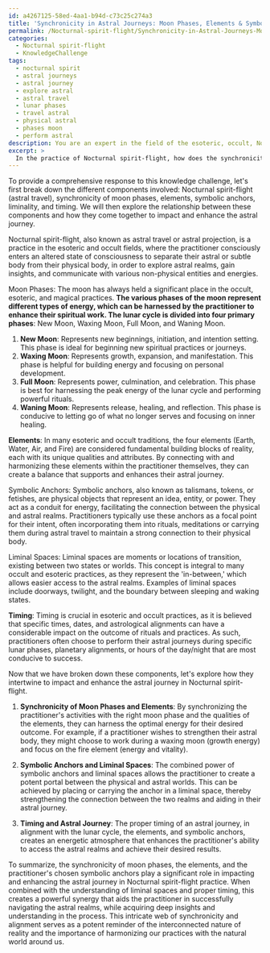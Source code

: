 ```yaml
---
id: a4267125-58ed-4aa1-b94d-c73c25c274a3
title: 'Synchronicity in Astral Journeys: Moon Phases, Elements & Symbolic Anchors'
permalink: /Nocturnal-spirit-flight/Synchronicity-in-Astral-Journeys-Moon-Phases-Elements-Symbolic-Anchors/
categories:
  - Nocturnal spirit-flight
  - KnowledgeChallenge
tags:
  - nocturnal spirit
  - astral journeys
  - astral journey
  - explore astral
  - astral travel
  - lunar phases
  - travel astral
  - physical astral
  - phases moon
  - perform astral
description: You are an expert in the field of the esoteric, occult, Nocturnal spirit-flight and Education. You are a writer of tests, challenges, books and deep knowledge on Nocturnal spirit-flight for initiates and students to gain deep insights and understanding from. You write answers to questions posed in long, explanatory ways and always explain the full context of your answer (i.e., related concepts, formulas, examples, or history), as well as the step-by-step thinking process you take to answer the challenges. Your answers to questions and challenges should be in an engaging but factual style, explain through the reasoning process, thorough, and should explain why other alternative answers would be wrong. Summarize the key themes, ideas, and conclusions at the end.
excerpt: > 
  In the practice of Nocturnal spirit-flight, how does the synchronicity of the moon phases, the elements, and the practitioner's chosen symbolic anchors all intertwine to impact and enhance the astral journey, while taking into consideration the significance of liminal spaces and timing?
---
```

To provide a comprehensive response to this knowledge challenge, let's first break down the different components involved: Nocturnal spirit-flight (astral travel), synchronicity of moon phases, elements, symbolic anchors, liminality, and timing. We will then explore the relationship between these components and how they come together to impact and enhance the astral journey.

Nocturnal spirit-flight, also known as astral travel or astral projection, is a practice in the esoteric and occult fields, where the practitioner consciously enters an altered state of consciousness to separate their astral or subtle body from their physical body, in order to explore astral realms, gain insights, and communicate with various non-physical entities and energies. 

Moon Phases:
The moon has always held a significant place in the occult, esoteric, and magical practices. **The various phases of the moon represent different types of energy, which can be harnessed by the practitioner to enhance their spiritual work. The lunar cycle is divided into four primary phases**: New Moon, Waxing Moon, Full Moon, and Waning Moon.

1. **New Moon**: Represents new beginnings, initiation, and intention setting. This phase is ideal for beginning new spiritual practices or journeys.
2. **Waxing Moon**: Represents growth, expansion, and manifestation. This phase is helpful for building energy and focusing on personal development.
3. **Full Moon**: Represents power, culmination, and celebration. This phase is best for harnessing the peak energy of the lunar cycle and performing powerful rituals.
4. **Waning Moon**: Represents release, healing, and reflection. This phase is conducive to letting go of what no longer serves and focusing on inner healing.

**Elements**:
In many esoteric and occult traditions, the four elements (Earth, Water, Air, and Fire) are considered fundamental building blocks of reality, each with its unique qualities and attributes. By connecting with and harmonizing these elements within the practitioner themselves, they can create a balance that supports and enhances their astral journey.

Symbolic Anchors:
Symbolic anchors, also known as talismans, tokens, or fetishes, are physical objects that represent an idea, entity, or power. They act as a conduit for energy, facilitating the connection between the physical and astral realms. Practitioners typically use these anchors as a focal point for their intent, often incorporating them into rituals, meditations or carrying them during astral travel to maintain a strong connection to their physical body.

Liminal Spaces:
Liminal spaces are moments or locations of transition, existing between two states or worlds. This concept is integral to many occult and esoteric practices, as they represent the 'in-between,' which allows easier access to the astral realms. Examples of liminal spaces include doorways, twilight, and the boundary between sleeping and waking states.

**Timing**:
Timing is crucial in esoteric and occult practices, as it is believed that specific times, dates, and astrological alignments can have a considerable impact on the outcome of rituals and practices. As such, practitioners often choose to perform their astral journeys during specific lunar phases, planetary alignments, or hours of the day/night that are most conducive to success.

Now that we have broken down these components, let's explore how they intertwine to impact and enhance the astral journey in Nocturnal spirit-flight.

1. **Synchronicity of Moon Phases and Elements**: By synchronizing the practitioner's activities with the right moon phase and the qualities of the elements, they can harness the optimal energy for their desired outcome. For example, if a practitioner wishes to strengthen their astral body, they might choose to work during a waxing moon (growth energy) and focus on the fire element (energy and vitality).

2. **Symbolic Anchors and Liminal Spaces**: The combined power of symbolic anchors and liminal spaces allows the practitioner to create a potent portal between the physical and astral worlds. This can be achieved by placing or carrying the anchor in a liminal space, thereby strengthening the connection between the two realms and aiding in their astral journey.

3. **Timing and Astral Journey**: The proper timing of an astral journey, in alignment with the lunar cycle, the elements, and symbolic anchors, creates an energetic atmosphere that enhances the practitioner's ability to access the astral realms and achieve their desired results.

To summarize, the synchronicity of moon phases, the elements, and the practitioner's chosen symbolic anchors play a significant role in impacting and enhancing the astral journey in Nocturnal spirit-flight practice. When combined with the understanding of liminal spaces and proper timing, this creates a powerful synergy that aids the practitioner in successfully navigating the astral realms, while acquiring deep insights and understanding in the process. This intricate web of synchronicity and alignment serves as a potent reminder of the interconnected nature of reality and the importance of harmonizing our practices with the natural world around us.
